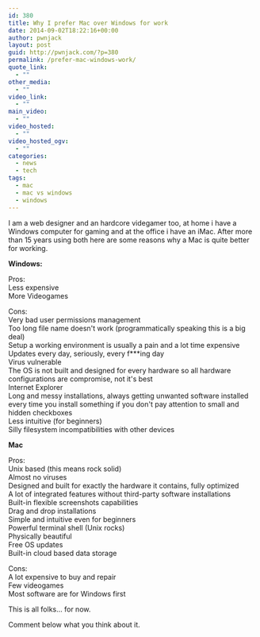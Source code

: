 ```yaml
---
id: 380
title: Why I prefer Mac over Windows for work
date: 2014-09-02T18:22:16+00:00
author: pwnjack
layout: post
guid: http://pwnjack.com/?p=380
permalink: /prefer-mac-windows-work/
quote_link:
  - ""
other_media:
  - ""
video_link:
  - ""
main_video:
  - ""
video_hosted:
  - ""
video_hosted_ogv:
  - ""
categories:
  - news
  - tech
tags:
  - mac
  - mac vs windows
  - windows
---
```

I am a web designer and an hardcore videgamer too, at home i have a Windows computer for gaming and at the office i have an iMac. After more than 15 years using both here are some reasons why a Mac is quite better for working.

**Windows:**

Pros:  
Less expensive  
More Videogames

Cons:  
Very bad user permissions management  
Too long file name doesn't work (programmatically speaking this is a big deal)  
Setup a working environment is usually a pain and a lot time expensive  
Updates every day, seriously, every f\***ing day  
Virus vulnerable  
The OS is not built and designed for every hardware so all hardware configurations are compromise, not it's best  
Internet Explorer  
Long and messy installations, always getting unwanted software installed every time you install something if you don't pay attention to small and hidden checkboxes  
Less intuitive (for beginners)  
Silly filesystem incompatibilities with other devices

**Mac**

Pros:  
Unix based (this means rock solid)  
Almost no viruses  
Designed and built for exactly the hardware it contains, fully optimized  
A lot of integrated features without third-party software installations  
Built-in flexible screenshots capabilities  
Drag and drop installations  
Simple and intuitive even for beginners  
Powerful terminal shell (Unix rocks)  
Physically beautiful  
Free OS updates  
Built-in cloud based data storage

Cons:  
A lot expensive to buy and repair  
Few videogames  
Most software are for Windows first

This is all folks… for now.

Comment below what you think about it.